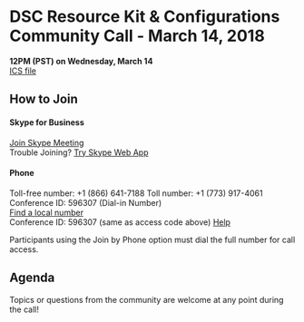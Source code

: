 
# DSC Resource Kit & Configurations Community Call - March 14, 2018

**12PM (PST) on Wednesday, March 14**  
[ICS file](https://github.com/PowerShell/DscResources/CommunityCalls/DSC%20Resource%20Kit%20Community%20Call%20ICS.zip)

## How to Join

#### Skype for Business

[Join Skype Meeting](https://meet.lync.com/microsoft/zachal/QY5QHM2Z)  
Trouble Joining? [Try Skype Web App](https://meet.lync.com/microsoft/zachal/QY5QHM2Z?sl=1)

#### Phone

Toll-free number: +1 (866) 641-7188 
Toll number: +1 (773) 917-4061 
Conference ID: 596307    (Dial-in Number)  
[Find a local number](https://dialin.lync.com/48b4c613-cc67-4825-8175-29628d9715e5)  
Conference ID: 596307   (same as access code above)
[Help](http://go.microsoft.com/fwlink/?LinkId=389737)  

Participants using the Join by Phone option must dial the full number for call access. 

## Agenda

Topics or questions from the community are welcome at any point during the call!
